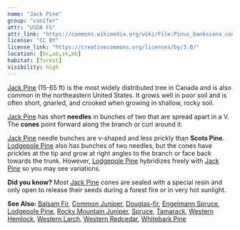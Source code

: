 ```yaml
---
name: "Jack Pine"
group: "conifer"
attr: "USDA FS"
attr_link: "https://commons.wikimedia.org/wiki/File:Pinus_banksiana_cones.jpg"
license: "CC BY"
license_link: "https://creativecommons.org/licenses/by/3.0/"
location: [bc,ab,sk,mb]
habitat: [forest]
visibility: high
---
```

[Jack Pine](/trees/jack/) (15-65 ft) is the most widely distributed tree in Canada and is also common in the northeastern United States. It grows well in poor soil and is often short, gnarled, and crooked when growing in shallow, rocky soil.

[Jack Pine](/trees/jack/) has short **needles** in bunches of two that are spread apart in a V. The **cones** point forward along the branch or curl around it.

[Jack Pine](/trees/jack/) needle bunches are v-shaped and less prickly than **Scots Pine**. [Lodgepole Pine](/trees/lodge/) also has bunches of two needles, but the cones have prickles at the tip and grow at right angles to the branch or face back towards the trunk. However, [Lodgepole Pine](/trees/lodge/) hybridizes freely with [Jack Pine](/trees/jack/) so you may see variations.

**Did you know?** Most [Jack Pine](/trees/jack/) cones are sealed with a special resin and only open to release their seeds during a forest fire or in very hot sunlight.

<!-- generated, do not edit -->
**See Also:**
[Balsam Fir](/trees/balfir/),
[Common Juniper](/trees/comjun/),
[Douglas-fir](/trees/dougfir/),
[Engelmann Spruce](/trees/engel/),
[Lodgepole Pine](/trees/lodge/),
[Rocky Mountain Juniper](/trees/rockyjun/),
[Spruce](/trees/spruce/),
[Tamarack](/trees/tam/),
[Western Hemlock](/trees/westhem/),
[Western Larch](/trees/westlar/),
[Western Redcedar](/trees/westred/),
[Whitebark Pine](/trees/whbark/)
